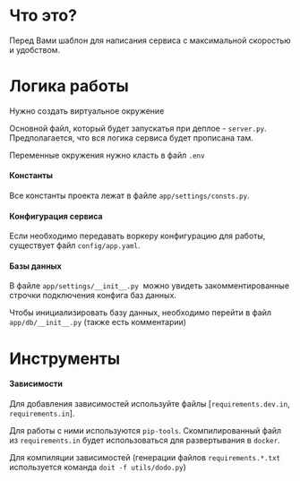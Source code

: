 # Что это?

Перед Вами шаблон для написания сервиса с максимальной скоростью и удобством.


# Логика работы

Нужно создать виртуальное окружение

Основной файл, который будет запускатья при деплое - `server.py`. Предполагается, что вся логика сервиса будет прописана там.

Переменные окружения нужно класть в файл `.env`


#### Константы
Все константы проекта лежат в файле  `app/settings/consts.py`.

#### Конфигурация сервиса
Если необходимо передавать воркеру конфигурацию для работы, существует файл `config/app.yaml`.


#### Базы данных
В файле `app/settings/__init__.py`  можно увидеть закомментированные строчки подключения конфига баз данных.

Чтобы инициализировать базу данных, необходимо перейти в  файл `app/db/__init__.py` (также есть комментарии)


# Инструменты

#### Зависимости

Для добавления зависимостей используйте файлы [`requirements.dev.in`, `requirements.in`].

Для работы с ними используются `pip-tools`. Скомпилированный файл из `requirements.in` будет использоваться для развертывания в `docker`.

Для компиляции зависимостей (генерации файлов `requirements.*.txt` используется команда `doit -f utils/dodo.py`)
























